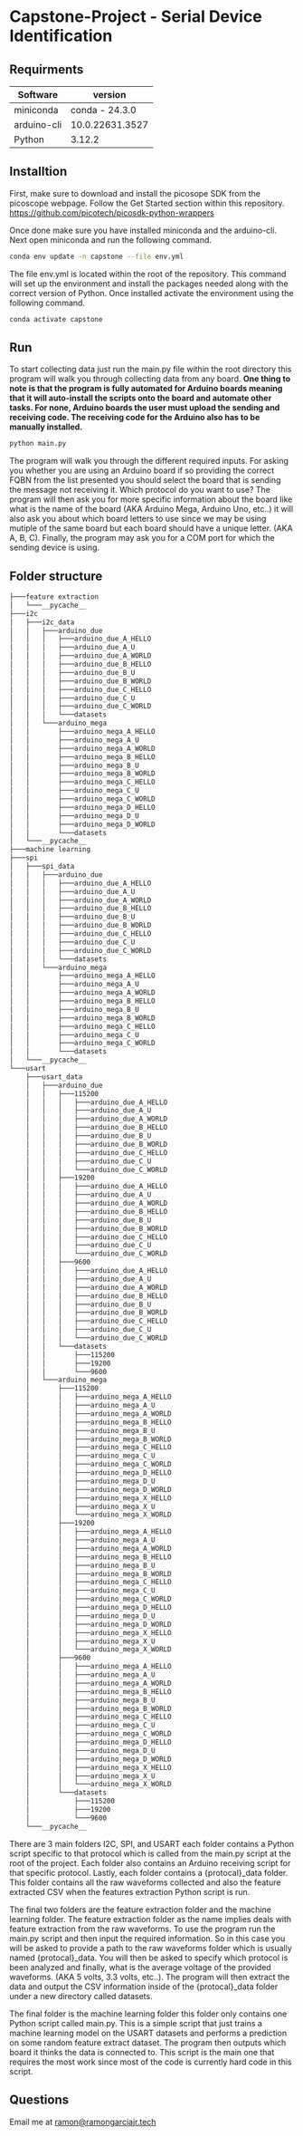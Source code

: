 # Capstone-Project - Serial Device Identification

## Requirments
|Software|version|
|---|---|
|miniconda| conda - 24.3.0 |
|arduino-cli| 10.0.22631.3527 |
|Python| 3.12.2 |

## Installtion
First, make sure to download and install the picosope SDK from the picoscope webpage. Follow the Get Started section within this repository.
https://github.com/picotech/picosdk-python-wrappers

Once done make sure you have installed miniconda and the arduino-cli. Next open miniconda and run the following command.
```sh
conda env update -n capstone --file env.yml
```

The file env.yml is located within the root of the repository. This command will set up the environment and install the packages needed along with the correct version of Python. Once installed activate the environment using the following command.

```sh
conda activate capstone
```

## Run
To start collecting data just run the main.py file within the root directory this program will walk you through collecting data from any board. __One thing to note is that the program is fully automated for Arduino boards meaning that it will auto-install the scripts onto the board and automate other tasks. For none, Arduino boards the user must upload the sending and receiving code. The receiving code for the Arduino also has to be manually installed.__

```sh
python main.py
```

The program will walk you through the different required inputs. For asking you whether you are using an Arduino board if so providing the correct FQBN from the list presented you should select the board that is sending the message not receiving it. Which protocol do you want to use? The program will then ask you for more specific information about the board like what is the name of the board (AKA Arduino Mega, Arduino Uno, etc..) it will also ask you about which board letters to use since we may be using mutiple of the same board but each board should have a unique letter. (AKA A, B, C). Finally, the program may ask you for a COM port for which the sending device is using.

## Folder structure

```bash
├───feature extraction
│   └───__pycache__
├───i2c
│   ├───i2c_data
│   │   ├───arduino_due
│   │   │   ├───arduino_due_A_HELLO
│   │   │   ├───arduino_due_A_U
│   │   │   ├───arduino_due_A_WORLD
│   │   │   ├───arduino_due_B_HELLO
│   │   │   ├───arduino_due_B_U
│   │   │   ├───arduino_due_B_WORLD
│   │   │   ├───arduino_due_C_HELLO
│   │   │   ├───arduino_due_C_U
│   │   │   ├───arduino_due_C_WORLD
│   │   │   └───datasets
│   │   └───arduino_mega
│   │       ├───arduino_mega_A_HELLO
│   │       ├───arduino_mega_A_U
│   │       ├───arduino_mega_A_WORLD
│   │       ├───arduino_mega_B_HELLO
│   │       ├───arduino_mega_B_U
│   │       ├───arduino_mega_B_WORLD
│   │       ├───arduino_mega_C_HELLO
│   │       ├───arduino_mega_C_U
│   │       ├───arduino_mega_C_WORLD
│   │       ├───arduino_mega_D_HELLO
│   │       ├───arduino_mega_D_U
│   │       ├───arduino_mega_D_WORLD
│   │       └───datasets
│   └───__pycache__
├───machine learning
├───spi
│   ├───spi_data
│   │   ├───arduino_due
│   │   │   ├───arduino_due_A_HELLO
│   │   │   ├───arduino_due_A_U
│   │   │   ├───arduino_due_A_WORLD
│   │   │   ├───arduino_due_B_HELLO
│   │   │   ├───arduino_due_B_U
│   │   │   ├───arduino_due_B_WORLD
│   │   │   ├───arduino_due_C_HELLO
│   │   │   ├───arduino_due_C_U
│   │   │   ├───arduino_due_C_WORLD
│   │   │   └───datasets
│   │   └───arduino_mega
│   │       ├───arduino_mega_A_HELLO
│   │       ├───arduino_mega_A_U
│   │       ├───arduino_mega_A_WORLD
│   │       ├───arduino_mega_B_HELLO
│   │       ├───arduino_mega_B_U
│   │       ├───arduino_mega_B_WORLD
│   │       ├───arduino_mega_C_HELLO
│   │       ├───arduino_mega_C_U
│   │       ├───arduino_mega_C_WORLD
│   │       └───datasets
│   └───__pycache__
└───usart
    ├───usart_data
    │   ├───arduino_due
    │   │   ├───115200
    │   │   │   ├───arduino_due_A_HELLO
    │   │   │   ├───arduino_due_A_U
    │   │   │   ├───arduino_due_A_WORLD
    │   │   │   ├───arduino_due_B_HELLO
    │   │   │   ├───arduino_due_B_U
    │   │   │   ├───arduino_due_B_WORLD
    │   │   │   ├───arduino_due_C_HELLO
    │   │   │   ├───arduino_due_C_U
    │   │   │   └───arduino_due_C_WORLD
    │   │   ├───19200
    │   │   │   ├───arduino_due_A_HELLO
    │   │   │   ├───arduino_due_A_U
    │   │   │   ├───arduino_due_A_WORLD
    │   │   │   ├───arduino_due_B_HELLO
    │   │   │   ├───arduino_due_B_U
    │   │   │   ├───arduino_due_B_WORLD
    │   │   │   ├───arduino_due_C_HELLO
    │   │   │   ├───arduino_due_C_U
    │   │   │   └───arduino_due_C_WORLD
    │   │   ├───9600
    │   │   │   ├───arduino_due_A_HELLO
    │   │   │   ├───arduino_due_A_U
    │   │   │   ├───arduino_due_A_WORLD
    │   │   │   ├───arduino_due_B_HELLO
    │   │   │   ├───arduino_due_B_U
    │   │   │   ├───arduino_due_B_WORLD
    │   │   │   ├───arduino_due_C_HELLO
    │   │   │   ├───arduino_due_C_U
    │   │   │   └───arduino_due_C_WORLD
    │   │   └───datasets
    │   │       ├───115200
    │   │       ├───19200
    │   │       └───9600
    │   └───arduino_mega
    │       ├───115200
    │       │   ├───arduino_mega_A_HELLO
    │       │   ├───arduino_mega_A_U
    │       │   ├───arduino_mega_A_WORLD
    │       │   ├───arduino_mega_B_HELLO
    │       │   ├───arduino_mega_B_U
    │       │   ├───arduino_mega_B_WORLD
    │       │   ├───arduino_mega_C_HELLO
    │       │   ├───arduino_mega_C_U
    │       │   ├───arduino_mega_C_WORLD
    │       │   ├───arduino_mega_D_HELLO
    │       │   ├───arduino_mega_D_U
    │       │   ├───arduino_mega_D_WORLD
    │       │   ├───arduino_mega_X_HELLO
    │       │   ├───arduino_mega_X_U
    │       │   └───arduino_mega_X_WORLD
    │       ├───19200
    │       │   ├───arduino_mega_A_HELLO
    │       │   ├───arduino_mega_A_U
    │       │   ├───arduino_mega_A_WORLD
    │       │   ├───arduino_mega_B_HELLO
    │       │   ├───arduino_mega_B_U
    │       │   ├───arduino_mega_B_WORLD
    │       │   ├───arduino_mega_C_HELLO
    │       │   ├───arduino_mega_C_U
    │       │   ├───arduino_mega_C_WORLD
    │       │   ├───arduino_mega_D_HELLO
    │       │   ├───arduino_mega_D_U
    │       │   ├───arduino_mega_D_WORLD
    │       │   ├───arduino_mega_X_HELLO
    │       │   ├───arduino_mega_X_U
    │       │   └───arduino_mega_X_WORLD
    │       ├───9600
    │       │   ├───arduino_mega_A_HELLO
    │       │   ├───arduino_mega_A_U
    │       │   ├───arduino_mega_A_WORLD
    │       │   ├───arduino_mega_B_HELLO
    │       │   ├───arduino_mega_B_U
    │       │   ├───arduino_mega_B_WORLD
    │       │   ├───arduino_mega_C_HELLO
    │       │   ├───arduino_mega_C_U
    │       │   ├───arduino_mega_C_WORLD
    │       │   ├───arduino_mega_D_HELLO
    │       │   ├───arduino_mega_D_U
    │       │   ├───arduino_mega_D_WORLD
    │       │   ├───arduino_mega_X_HELLO
    │       │   ├───arduino_mega_X_U
    │       │   └───arduino_mega_X_WORLD
    │       └───datasets
    │           ├───115200
    │           ├───19200
    │           └───9600
    └───__pycache__
```

There are 3 main folders I2C, SPI, and USART each folder contains a Python script specific to that protocol which is called from the main.py script at the root of the project. Each folder also contains an Arduino receiving script for that specific protocol. Lastly, each folder contains a {protocal}_data folder. This folder contains all the raw waveforms collected and also the feature extracted CSV when the features extraction Python script is run.

The final two folders are the feature extraction folder and the machine learning folder. The feature extraction folder as the name implies deals with feature extraction from the raw waveforms. To use the program run the main.py script and then input the required information. So in this case you will be asked to provide a path to the raw waveforms folder which is usually named {protocal}_data. You will then be asked to specify which protocol is been analyzed and finally, what is the average voltage of the provided waveforms. (AKA 5 volts, 3.3 volts, etc..). The program will then extract the data and output the CSV information inside of the {protocal}_data folder under a new directory called datasets.

The final folder is the machine learning folder this folder only contains one Python script called main.py. This is a simple script that just trains a machine learning model on the USART datasets and performs a prediction on some random feature extract dataset. The program then outputs which board it thinks the data is connected to. This script is the main one that requires the most work since most of the code is currently hard code in this script.

## Questions
Email me at ramon@ramongarciajr.tech

